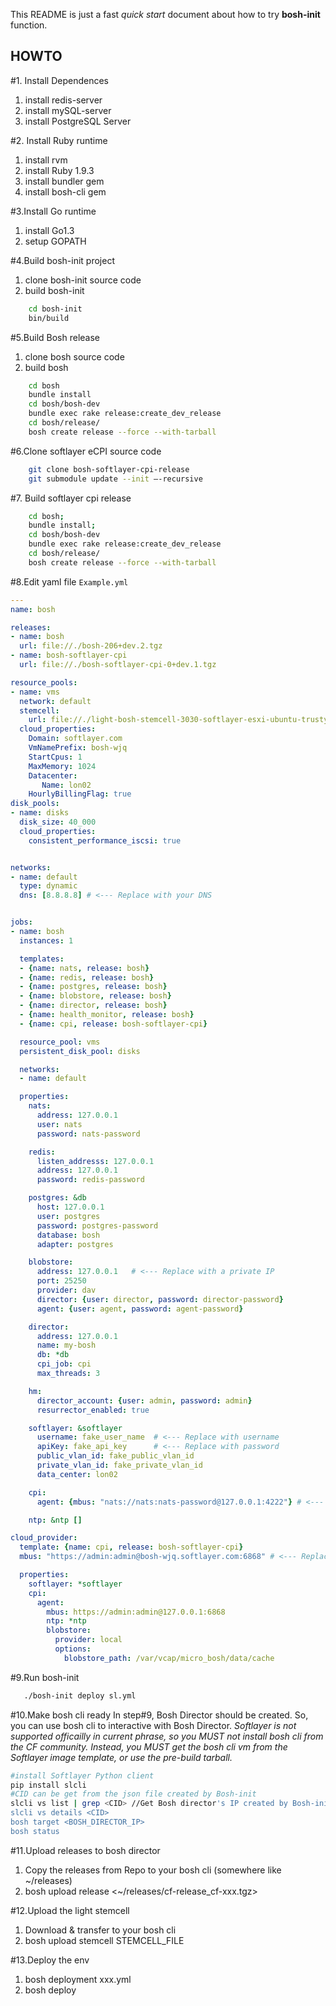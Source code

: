 This README is just a fast *quick start* document about how to try **bosh-init** function.

HOWTO
--------------
#1. Install Dependences
1.  install redis-server
2.  install mySQL-server
3.  install PostgreSQL Server

#2. Install Ruby runtime
1.  install rvm
2.  install Ruby 1.9.3
3.  install bundler gem
4.  install bosh-cli gem

#3.Install Go runtime
1. install Go1.3
2. setup GOPATH

#4.Build bosh-init project
1. clone bosh-init source code
2. build bosh-init
```bash
    cd bosh-init
    bin/build
```

#5.Build Bosh release
1. clone bosh source code
2. build bosh
```bash
    cd bosh
    bundle install
    cd bosh/bosh-dev
    bundle exec rake release:create_dev_release
    cd bosh/release/
    bosh create release --force --with-tarball
```

#6.Clone softlayer eCPI source code
```bash
    git clone bosh-softlayer-cpi-release 
    git submodule update --init —-recursive
```


#7. Build softlayer cpi release
```bash
    cd bosh;
    bundle install;
    cd bosh/bosh-dev
    bundle exec rake release:create_dev_release
    cd bosh/release/
    bosh create release --force --with-tarball
```


#8.Edit yaml file
`Example.yml`
```yaml
---
name: bosh

releases:
- name: bosh
  url: file://./bosh-206+dev.2.tgz
- name: bosh-softlayer-cpi
  url: file://./bosh-softlayer-cpi-0+dev.1.tgz

resource_pools:
- name: vms
  network: default
  stemcell:
    url: file://./light-bosh-stemcell-3030-softlayer-esxi-ubuntu-trusty-go_agent.tgz
  cloud_properties:
    Domain: softlayer.com
    VmNamePrefix: bosh-wjq
    StartCpus: 1
    MaxMemory: 1024
    Datacenter:
       Name: lon02
    HourlyBillingFlag: true
disk_pools:
- name: disks
  disk_size: 40_000
  cloud_properties:
    consistent_performance_iscsi: true


networks:
- name: default
  type: dynamic
  dns: [8.8.8.8] # <--- Replace with your DNS


jobs:
- name: bosh
  instances: 1

  templates:
  - {name: nats, release: bosh}
  - {name: redis, release: bosh}
  - {name: postgres, release: bosh}
  - {name: blobstore, release: bosh}
  - {name: director, release: bosh}
  - {name: health_monitor, release: bosh}
  - {name: cpi, release: bosh-softlayer-cpi}

  resource_pool: vms
  persistent_disk_pool: disks

  networks:
  - name: default

  properties:
    nats:
      address: 127.0.0.1
      user: nats
      password: nats-password

    redis:
      listen_addresss: 127.0.0.1
      address: 127.0.0.1
      password: redis-password

    postgres: &db
      host: 127.0.0.1
      user: postgres
      password: postgres-password
      database: bosh
      adapter: postgres

    blobstore:
      address: 127.0.0.1   # <--- Replace with a private IP
      port: 25250
      provider: dav
      director: {user: director, password: director-password}
      agent: {user: agent, password: agent-password}

    director:
      address: 127.0.0.1
      name: my-bosh
      db: *db
      cpi_job: cpi
      max_threads: 3

    hm:
      director_account: {user: admin, password: admin}
      resurrector_enabled: true

    softlayer: &softlayer
      username: fake_user_name	# <--- Replace with username
      apiKey: fake_api_key 		# <--- Replace with password
      public_vlan_id: fake_public_vlan_id
      private_vlan_id: fake_private_vlan_id
      data_center: lon02

    cpi:
      agent: {mbus: "nats://nats:nats-password@127.0.0.1:4222"} # <--- Replace with a private IP

    ntp: &ntp []

cloud_provider:
  template: {name: cpi, release: bosh-softlayer-cpi}
  mbus: "https://admin:admin@bosh-wjq.softlayer.com:6868" # <--- Replace with a floating IP

  properties:
    softlayer: *softlayer
    cpi:
      agent:
        mbus: https://admin:admin@127.0.0.1:6868
        ntp: *ntp
        blobstore:
          provider: local
          options:
            blobstore_path: /var/vcap/micro_bosh/data/cache
```

#9.Run bosh-init
```bash
   ./bosh-init deploy sl.yml
```

#10.Make bosh cli ready
In step#9, Bosh Director should be created. So, you can use bosh cli to interactive with Bosh Director.
*Softlayer is not supported officailly in current phrase, so you MUST not install bosh cli from the CF community.*
*Instead, you MUST get the bosh cli vm from the Softlayer image template, or use the pre-build tarball.*

```bash
#install Softlayer Python client 
pip install slcli
#CID can be get from the json file created by Bosh-init
slcli vs list | grep <CID> //Get Bosh director's IP created by Bosh-init
slcli vs details <CID>      
bosh target <BOSH_DIRECTOR_IP>
bosh status
```
#11.Upload releases to bosh director
1. Copy the releases from Repo to your bosh cli (somewhere like ~/releases)
2. bosh upload release <~/releases/cf-release_cf-xxx.tgz>


#12.Upload the light stemcell
1. Download & transfer to your bosh cli
2. bosh upload stemcell STEMCELL_FILE

#13.Deploy the env
1. bosh deployment xxx.yml
2. bosh deploy
